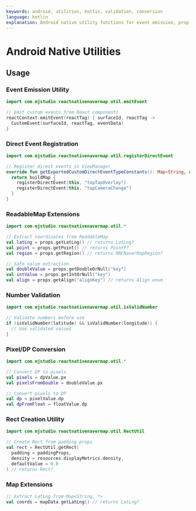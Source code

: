 ```yaml
---
keywords: android, utilities, kotlin, validation, conversion
language: kotlin
explanation: Android native utility functions for event emission, prop validation, and conversions
---
```


# Android Native Utilities

## Usage

### Event Emission Utility
```kotlin
import com.mjstudio.reactnativenavermap.util.emitEvent

// Emit custom events from React components
reactContext.emitEvent(reactTag) { surfaceId, reactTag ->
  CustomEvent(surfaceId, reactTag, eventData)
}
```

### Direct Event Registration
```kotlin
import com.mjstudio.reactnativenavermap.util.registerDirectEvent

// Register direct events in ViewManager
override fun getExportedCustomDirectEventTypeConstants(): Map<String, Any> {
  return buildMap {
    registerDirectEvent(this, "topTapOverlay")
    registerDirectEvent(this, "topCameraChange")
  }
}
```

### ReadableMap Extensions
```kotlin
import com.mjstudio.reactnativenavermap.util.*

// Extract coordinates from ReadableMap
val latLng = props.getLatLng() // returns LatLng?
val point = props.getPoint() // returns PointF?
val region = props.getRegion() // returns RNCNaverMapRegion?

// Safe value extraction
val doubleValue = props.getDoubleOrNull("key")
val intValue = props.getIntOrNull("key")
val align = props.getAlign("alignKey") // returns Align enum
```

### Number Validation
```kotlin
import com.mjstudio.reactnativenavermap.util.isValidNumber

// Validate numbers before use
if (isValidNumber(latitude) && isValidNumber(longitude)) {
  // Use validated values
}
```

### Pixel/DP Conversion
```kotlin
import com.mjstudio.reactnativenavermap.util.*

// Convert DP to pixels
val pixels = dpValue.px
val pixelsFromDouble = doubleValue.px

// Convert pixels to DP  
val dp = pixelValue.dp
val dpFromFloat = floatValue.dp
```

### Rect Creation Utility
```kotlin
import com.mjstudio.reactnativenavermap.util.RectUtil

// Create Rect from padding props
val rect = RectUtil.getRect(
  padding = paddingProps,
  density = resources.displayMetrics.density,
  defaultValue = 0.0
) // returns Rect?
```

### Map Extensions
```kotlin
// Extract LatLng from Map<String, *>
val coords = mapData.getLatLng() // returns LatLng?
```
